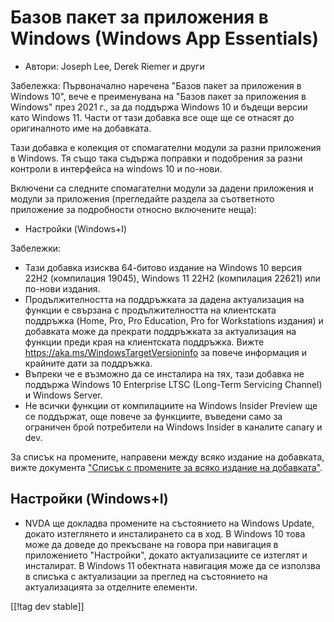 # Базов пакет за приложения в Windows (Windows App Essentials) #

* Автори: Joseph Lee, Derek Riemer и други

Забележка: Първоначално наречена "Базов пакет за приложения в Windows 10",
вече е преименувана на "Базов пакет за приложения в Windows" през 2021 г.,
за да поддържа Windows 10 и бъдещи версии като Windows 11. Части от тази
добавка все още ще се отнасят до оригиналното име на добавката.

Тази добавка е колекция от спомагателни модули за разни приложения в
Windows. Тя също така съдържа поправки и подобрения за разни контроли в
интерфейса на windows 10 и по-нови.

Включени са следните спомагателни модули за дадени приложения и модули за
приложения (прегледайте раздела за съответното приложение за подробности
относно включените неща):

* Настройки (Windows+I)

Забележки:

* Тази добавка изисква 64-битово издание на Windows 10 версия 22H2
  (компилация 19045), Windows 11 22H2 (компилация 22621) или по-нови
  издания.
* Продължителността на поддръжката за дадена актуализация на функции е
  свързана с продължителността на клиентската поддръжка (Home, Pro, Pro
  Education, Pro for Workstations издания) и добавката може да прекрати
  поддръжката за актуализация на функции преди края на клиентската
  поддръжка. Вижте <https://aka.ms/WindowsTargetVersioninfo> за повече
  информация и крайните дати за поддръжка.
* Въпреки че е възможно да се инсталира на тях, тази добавка не поддържа
  Windows 10 Enterprise LTSC (Long-Term Servicing Channel) и Windows Server.
* Не всички функции от компилациите на Windows Insider Preview ще се
  поддържат, още повече за функциите, въведени само за ограничен брой
  потребители на Windows Insider в каналите canary и dev.

За списък на промените, направени между всяко издание на добавката, вижте
документа ["Списък с промените за всяко издание на добавката"][1].

## Настройки (Windows+I)

* NVDA ще докладва промените на състоянието на Windows Update, докато
  изтеглянето и инсталирането са в ход. В Windows 10 това може да доведе до
  прекъсване на говора при навигация в приложението "Настройки", докато
  актуализациите се изтеглят и инсталират. В Windows 11 обектната навигация
  може да се използва в списъка с актуализации за преглед на състоянието на
  актуализацията за отделните елементи.

[[!tag dev stable]]

[1]: https://github.com/josephsl/wintenapps/wiki/w10changelog
